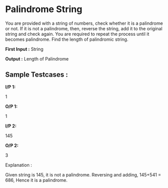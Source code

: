 # Palindrome String


You are provided with a string of numbers, check whether it is a palindrome or not. If it is not a palindrome, then, reverse the string, add it to the original string and check again. You are required to repeat the process until it becomes palindrome. Find the length of palindromic string. 

**First Input :** String

**Output :** Length of Palindrome

## Sample Testcases :

**I/P 1:**

1

**O/P 1:**

1

**I/P 2:**

145

**O/P 2:**

3


 

 


Explanation : 


Given string is 145, it is not a palindrome. Reversing and adding, 145+541 = 686, Hence it is a palindrome.
